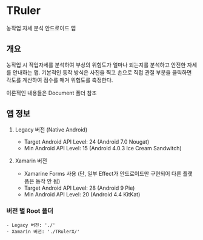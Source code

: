 # TRuler
농작업 자세 분석 안드로이드 앱

## 개요
농작업 시 작업자세를 분석하여 부상의 위험도가 얼마나 되는지를 분석하고 안전한 자세를 안내하는 앱. 기본적인 동작 방식은 사진을 찍고 손으로 직접 관절 부분을 클릭하면 각도를 계산하여 점수를 매겨 위험도를 측정한다.

이론적인 내용들은 Document 폴더 참조

## 앱 정보
1. Legacy 버전 (Native Android)
    - Target Android API Level: 24 (Android 7.0 Nougat) 
    - Min Android API Level: 15 (Android 4.0.3 Ice Cream Sandwitch) 

2. Xamarin 버전
    - Xamarine Forms 사용 (단, 일부 Effect가 안드로이드만 구현되어 다른 플랫폼은 동작 안 됨)
    - Target Android API Level: 28 (Android 9 Pie) 
    - Min Android API Level: 20 (Android 4.4 KitKat) 


### 버전 별 Root 폴더
    - Legacy 버전: './'
    - Xamarin 버전: './TRulerX/'
